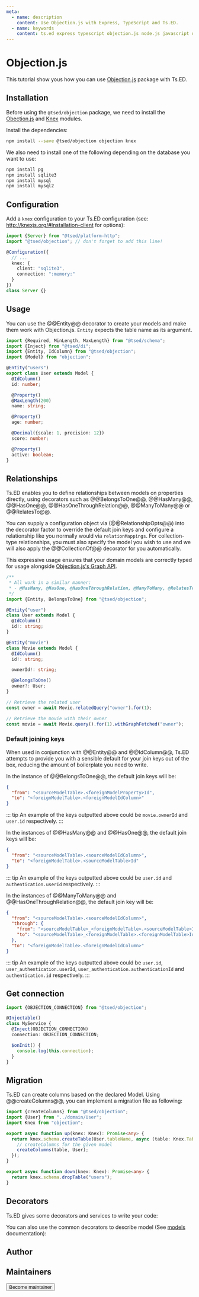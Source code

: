 ```yaml
---
meta:
  - name: description
    content: Use Objection.js with Express, TypeScript and Ts.ED.
  - name: keywords
    content: ts.ed express typescript objection.js node.js javascript decorators
---
```


# Objection.js

<Badge text="alpha" /> <Badge text="Contributors are welcome" />

This tutorial show yous how you can use [Objection.js](https://vincit.github.io/objection.js/) package with Ts.ED.

## Installation

Before using the `@tsed/objection` package, we need to install the [Obection.js](https://www.npmjs.com/package/objection) and [Knex](https://www.npmjs.com/package/knex) modules.

Install the dependencies:

```bash
npm install --save @tsed/objection objection knex
```

We also need to install one of the following depending on the database you want to use:

```bash
npm install pg
npm install sqlite3
npm install mysql
npm install mysql2
```

## Configuration

Add a `knex` configuration to your Ts.ED configuration (see: http://knexjs.org/#Installation-client for options):

```typescript
import {Server} from "@tsed/platform-http";
import "@tsed/objection"; // don't forget to add this line!

@Configuration({
  // ...
  knex: {
    client: "sqlite3",
    connection: ":memory:"
  }
})
class Server {}
```

## Usage

You can use the @@Entity@@ decorator to create your models and make them work with Objection.js. `Entity` expects the table name as its argument.

```typescript
import {Required, MinLength, MaxLength} from "@tsed/schema";
import {Inject} from "@tsed/di";
import {Entity, IdColumn} from "@tsed/objection";
import {Model} from "objection";

@Entity("users")
export class User extends Model {
  @IdColumn()
  id: number;

  @Property()
  @MaxLength(200)
  name: string;

  @Property()
  age: number;

  @Decimal({scale: 1, precision: 12})
  score: number;

  @Property()
  active: boolean;
}
```

## Relationships

Ts.ED enables you to define relationships between models on properties directly, using decorators such as @@BelongsToOne@@, @@HasMany@@, @@HasOne@@, @@HasOneThroughRelation@@, @@ManyToMany@@ or @@RelatesTo@@.

You can supply a configuration object via (@@RelationshipOpts@@) into the decorator factor to override the default join keys and configure a relationship like you normally would via `relationMappings`. For collection-type relationships, you must also specify the model you wish to use and we will also apply the @@CollectionOf@@ decorator for you automatically.

This expressive usage ensures that your domain models are correctly typed for usage alongside [Objection.js's Graph API](https://vincit.github.io/objection.js/api/query-builder/eager-methods.html).

```typescript
/**
 * All work in a similar manner:
 * - @HasMany, @HasOne, @HasOneThroughRelation, @ManyToMany, @RelatesTo
 */
import {Entity, BelongsToOne} from "@tsed/objection";

@Entity("user")
class User extends Model {
  @IdColumn()
  id!: string;
}

@Entity("movie")
class Movie extends Model {
  @IdColumn()
  id!: string;

  ownerId!: string;

  @BelongsToOne()
  owner?: User;
}

// Retrieve the related user
const owner = await Movie.relatedQuery("owner").for(1);

// Retrieve the movie with their owner
const movie = await Movie.query().for(1).withGraphFetched("owner");
```

### Default joining keys

When used in conjunction with @@Entity@@ and @@IdColumn@@, Ts.ED attempts to provide you with a sensible default for your join keys out of the box, reducing the amount of boilerplate you need to write.

In the instance of @@BelongsToOne@@, the default join keys will be:

```json
{
  "from": "<sourceModelTable>.<foreignModelProperty>Id",
  "to": "<foreignModelTable>.<foreignModelIdColumn>"
}
```

::: tip
An example of the keys outputted above could be `movie.ownerId` and `user.id` respectively.
:::

In the instances of @@HasMany@@ and @@HasOne@@, the default join keys will be:

```json
{
  "from": "<sourceModelTable>.<sourceModelIdColumn>",
  "to": "<foreignModelTable>.<sourceModelTable>Id"
}
```

::: tip
An example of the keys outputted above could be `user.id` and `authentication.userId` respectively.
:::

In the instances of @@ManyToMany@@ and @@HasOneThroughRelation@@, the default join key will be:

```json
{
  "from": "<sourceModelTable>.<sourceModelIdColumn>",
  "through": {
    "from": "<sourceModelTable>_<foreignModelTable>.<sourceModelTable>Id",
    "to": "<sourceModelTable>_<foreignModelTable>.<foreignModelTable>Id"
  },
  "to": "<foreignModelTable>.<foreignModelIdColumn>"
}
```

::: tip
An example of the keys outputted above could be `user.id`, `user_authentication.userId`, `user_authentication.authenticationId` and `authentication.id` respectively.
:::

## Get connection

```typescript
import {OBJECTION_CONNECTION} from "@tsed/objection";

@Injectable()
class MyService {
  @Inject(OBJECTION_CONNECTION)
  connection: OBJECTION_CONNECTION;

  $onInit() {
    console.log(this.connection);
  }
}
```

## Migration

Ts.ED can create columns based on the declared Model. Using @@createColumns@@, you can implement
a migration file as following:

```typescript
import {createColumns} from "@tsed/objection";
import {User} from "../domain/User";
import Knex from "objection";

export async function up(knex: Knex): Promise<any> {
  return knex.schema.createTable(User.tableName, async (table: Knex.TableBuilder) => {
    // createColumns for the given model
    createColumns(table, User);
  });
}

export async function down(knex: Knex): Promise<any> {
  return knex.schema.dropTable("users");
}
```

## Decorators

Ts.ED gives some decorators and services to write your code:

<ApiList query="status.includes('decorator') && status.includes('objection')" />

You can also use the common decorators to describe model (See [models](/docs/model.html) documentation):

<ApiList query="status.includes('decorator') && status.includes('schema')" />

## Author

<GithubContributors :users="['stefanvanherwijnen']"/>

## Maintainers

<GithubContributors :users="['stefanvanherwijnen']"/>

<div class="flex items-center justify-center p-5">
<Button href="/contributing.html" class="rounded-medium">
 Become maintainer
</Button>
</div>
